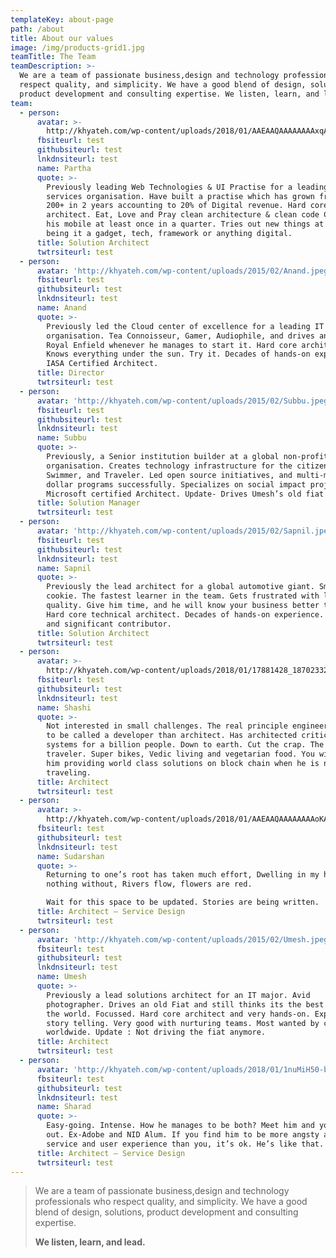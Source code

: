 ```yaml
---
templateKey: about-page
path: /about
title: About our values
image: /img/products-grid1.jpg
teamTitle: The Team
teamDescription: >-
  We are a team of passionate business,design and technology professionals who
  respect quality, and simplicity. We have a good blend of design, solutions,
  product development and consulting expertise. We listen, learn, and lead.
team:
  - person:
      avatar: >-
        http://khyateh.com/wp-content/uploads/2018/01/AAEAAQAAAAAAAAxqAAAAJDNkZjQ1ZDg2LTAxMWUtNDliOS1hYWJjLTk3MmRiNzg3NTBmOA-blackwhite.jpg
      fbsiteurl: test
      githubsiteurl: test
      lnkdnsiteurl: test
      name: Partha
      quote: >-
        Previously leading Web Technologies & UI Practise for a leading IT
        services organisation. Have built a practise which has grown from 0 to
        200+ in 2 years accounting to 20% of Digital revenue. Hard core
        architect. Eat, Love and Pray clean architecture & clean code Changes
        his mobile at least once in a quarter. Tries out new things at ease
        being it a gadget, tech, framework or anything digital.
      title: Solution Architect
      twtrsiteurl: test
  - person:
      avatar: 'http://khyateh.com/wp-content/uploads/2015/02/Anand.jpeg'
      fbsiteurl: test
      githubsiteurl: test
      lnkdnsiteurl: test
      name: Anand
      quote: >-
        Previously led the Cloud center of excellence for a leading IT services
        organisation. Tea Connoisseur, Gamer, Audiophile, and drives an old
        Royal Enfield whenever he manages to start it. Hard core architect.
        Knows everything under the sun. Try it. Decades of hands-on experience.
        IASA Certified Architect.
      title: Director
      twtrsiteurl: test
  - person:
      avatar: 'http://khyateh.com/wp-content/uploads/2015/02/Subbu.jpeg'
      fbsiteurl: test
      githubsiteurl: test
      lnkdnsiteurl: test
      name: Subbu
      quote: >-
        Previously, a Senior institution builder at a global non-profit
        organisation. Creates technology infrastructure for the citizen sector.
        Swimmer, and Traveler. Led open source initiatives, and multi-million
        dollar programs successfully. Specializes on social impact projects.
        Microsoft certified Architect. Update- Drives Umesh’s old fiat now.
      title: Solution Manager
      twtrsiteurl: test
  - person:
      avatar: 'http://khyateh.com/wp-content/uploads/2015/02/Sapnil.jpeg'
      fbsiteurl: test
      githubsiteurl: test
      lnkdnsiteurl: test
      name: Sapnil
      quote: >-
        Previously the lead architect for a global automotive giant. Smart
        cookie. The fastest learner in the team. Gets frustrated with low
        quality. Give him time, and he will know your business better than you.
        Hard core technical architect. Decades of hands-on experience. Silent
        and significant contributor.
      title: Solution Architect
      twtrsiteurl: test
  - person:
      avatar: >-
        http://khyateh.com/wp-content/uploads/2018/01/17881428_1870233263217122_431803728333373440_n-blackwhite.jpg
      fbsiteurl: test
      githubsiteurl: test
      lnkdnsiteurl: test
      name: Shashi
      quote: >-
        Not interested in small challenges. The real principle engineer. Likes
        to be called a developer than architect. Has architected critical
        systems for a billion people. Down to earth. Cut the crap. The original
        traveler. Super bikes, Vedic living and vegetarian food. You will find
        him providing world class solutions on block chain when he is not
        traveling.
      title: Architect
      twtrsiteurl: test
  - person:
      avatar: >-
        http://khyateh.com/wp-content/uploads/2018/01/AAEAAQAAAAAAAAoKAAAAJDRmM2Y0YTljLWFmNmEtNDY0NC04MjVjLWI4MmQ0ZTIwNDI2Zg-blackwhite.jpg
      fbsiteurl: test
      githubsiteurl: test
      lnkdnsiteurl: test
      name: Sudarshan
      quote: >-
        Returning to one’s root has taken much effort, Dwelling in my hut, I see
        nothing without, Rivers flow, flowers are red.

        Wait for this space to be updated. Stories are being written.
      title: Architect – Service Design
      twtrsiteurl: test
  - person:
      avatar: 'http://khyateh.com/wp-content/uploads/2015/02/Umesh.jpeg'
      fbsiteurl: test
      githubsiteurl: test
      lnkdnsiteurl: test
      name: Umesh
      quote: >-
        Previously a lead solutions architect for an IT major. Avid
        photographer. Drives an old Fiat and still thinks its the best car in
        the world. Focussed. Hard core architect and very hands-on. Expert in
        story telling. Very good with nurturing teams. Most wanted by customers
        worldwide. Update : Not driving the fiat anymore.
      title: Architect
      twtrsiteurl: test
  - person:
      avatar: 'http://khyateh.com/wp-content/uploads/2018/01/1nuMiH50-blackwhite.jpg'
      fbsiteurl: test
      githubsiteurl: test
      lnkdnsiteurl: test
      name: Sharad
      quote: >-
        Easy-going. Intense. How he manages to be both? Meet him and you’ll find
        out. Ex-Adobe and NID Alum. If you find him to be more angsty about your
        service and user experience than you, it’s ok. He’s like that.
      title: Architect – Service Design
      twtrsiteurl: test
---
```

> We are a team of passionate business,design and technology professionals who respect quality, and simplicity. We have a good blend of design, solutions, product development and consulting expertise.
>
>
> **We listen, learn, and lead.**
